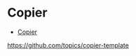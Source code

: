 # Copier

- [Copier](https://copier.readthedocs.io/en/stable/)

https://github.com/topics/copier-template
